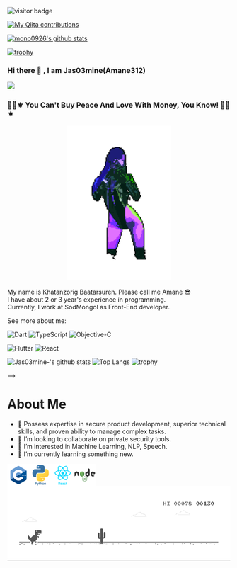 ![visitor badge](https://visitor-badge.glitch.me/badge?page_id=amane312.visitor-badge)

[![My Qiita contributions](https://qiita-badge.apiapi.app/s/amane312/contributions.svg)](http://qiita.com/amane312)

[![mono0926's github stats](https://github-readme-stats.vercel.app/api?username=amane312)](https://github.com/amane312/github-readme-stats)

[![trophy](https://github-profile-trophy.vercel.app/?username=amane312)](https://github.com/amane312 "trophy")

### Hi there 👋 , I am Jas03mine(Amane312)   

<img src="https://emoji.slack-edge.com/T0172CCPGUW/party-blob/d7253707fa13e9ee.gif" width="30"/>

### 💞👠⚜️ You Can't Buy Peace And Love With Money, You Know! 💞👠⚜️ 

<p align="center">
   <img src="./photos/canvas.png" height="350" />
</p>

My name is Khatanzorig Baatarsuren. Please call me Amane 😎  
I have about 2 or 3 year's experience in programming.  
Currently, I work at SodMongol as Front-End developer.  

See more about me: 

![Dart](https://img.shields.io/badge/Dart-00b4ab.svg?style=for-the-badge&logo=dart&logoColor=white) 
![TypeScript](https://img.shields.io/badge/TypeScript-blue.svg?style=for-the-badge&logo=typescript&logoColor=white) 
![Objective-C](https://img.shields.io/badge/Objective--c-blue.svg?style=for-the-badge&logo=objc)

![Flutter](https://img.shields.io/badge/Flutter-0175c2.svg?style=for-the-badge&logo=flutter)
![React](https://img.shields.io/badge/React-00d8ff.svg?style=for-the-badge&logo=react&logoColor=white)

![Jas03mine-'s github stats](https://github-readme-stats.vercel.app/api?username=amane312&count_private=true&show_icons=true&theme=github_dark) ![Top Langs](https://github-readme-stats.vercel.app/api/top-langs/?username=amane312&layout=compact&langs_count=8&theme=github_dark)
![trophy](https://github-profile-trophy.vercel.app/?username=amane312&theme=darkhub)

</p> -->

# About Me 
- 🔭 Possess expertise in secure product development, superior technical
  skills, and proven ability to manage complex tasks.
- 👯 I’m looking to collaborate on private security tools.
- 👀 I’m interested in Machine Learning, NLP, Speech.
- 🌱 I’m currently learning something new.

<p align="center">
  <img align="left" alt="C" width="50px" src="./photos/cplus.png" />
  <img align="left" alt="C" width="50px" src="./photos/python.png" />
  <img align="left" alt="C" width="50px" src="./photos/react.png" />
  <img align="left" alt="C" width="50px" src="./photos/node.png" />
  <!-- <img align="left" alt="C" width="50px" src="./photos/flutter.png" /> -->
</p>


![Dino](https://raw.githubusercontent.com/sanket9006/sanket9006/master/dino.gif)
